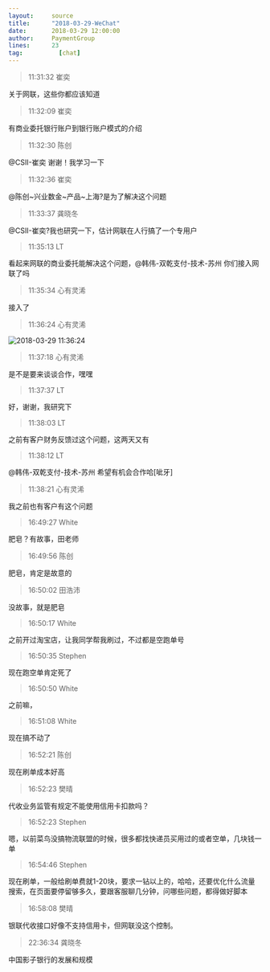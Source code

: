 ```yaml
---
layout:     source 
title:      "2018-03-29-WeChat"
date:       2018-03-29 12:00:00
author:     PaymentGroup
lines:      23 
tag:		  [chat]
---
```

> 11:31:32  崔奕  
   
关于网联，这些你都应该知道  
   
> 11:32:09  崔奕  
   
有商业委托银行账户到银行账户模式的介绍  
   
> 11:32:30  陈创  
   
@CSII-崔奕 谢谢！我学习一下  
   
> 11:32:36  崔奕  
   
@陈创~兴业数金~产品~上海?是为了解决这个问题  
   
> 11:33:37  龚晓冬  
   
@CSII-崔奕?我也研究一下，估计网联在人行搞了一个专用户  
   
> 11:35:13  LT  
   
看起来网联的商业委托能解决这个问题，@韩伟-双乾支付-技术-苏州 你们接入网联了吗  
   
> 11:35:34  心有灵浠  
   
接入了  
   
> 11:36:24  心有灵浠  
   
![2018-03-29 11:36:24](http://static.cocolian.org/img/20180329_113624.png) 
   
> 11:37:18  心有灵浠  
   
是不是要来谈谈合作，嘿嘿  
   
> 11:37:37  LT  
   
好，谢谢，我研究下  
   
> 11:38:03  LT  
   
之前有客户财务反馈过这个问题，这两天又有  
   
> 11:38:12  LT  
   
@韩伟-双乾支付-技术-苏州 希望有机会合作哈[呲牙]  
   
> 11:38:21  心有灵浠  
   
我之前也有客户有这个问题  
   
> 16:49:27  White  
   
肥皂？有故事，田老师  
   
> 16:49:56  陈创  
   
肥皂，肯定是故意的  
   
> 16:50:02  田浩沛  
   
没故事，就是肥皂  
   
> 16:50:17  White  
   
之前开过淘宝店，让我同学帮我刷过，不过都是空跑单号  
   
> 16:50:35  Stephen  
   
现在跑空单肯定死了  
   
> 16:50:50  White  
   
之前嘛，  
   
> 16:51:08  White  
   
现在搞不动了  
   
> 16:52:21  陈创  
   
现在刷单成本好高  
   
> 16:52:23  樊晴  
   
代收业务监管有规定不能使用信用卡扣款吗？  
   
> 16:52:23  Stephen  
   
嗯，以前菜鸟没搞物流联盟的时候，很多都找快递员买用过的或者空单，几块钱一单  
   
> 16:54:46  Stephen  
   
现在刷单，一般给刷单费就1-20块，要求一钻以上的，哈哈，还要优化什么流量搜索，在页面要停留够多久，要跟客服聊几分钟，问哪些问题，都得做好脚本  
   
> 16:58:08  樊晴  
   
银联代收接口好像不支持信用卡，但网联没这个控制。  
   
> 22:36:34  龚晓冬  
   
中国影子银行的发展和规模  
   
